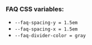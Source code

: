 ### FAQ CSS variables:
- `--faq-spacing-y = 1.5em`
- `--faq-spacing-x = 1.5em`
- `--faq-divider-color = gray`